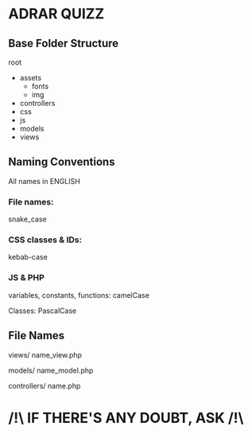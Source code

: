 # ADRAR QUIZZ

## Base Folder Structure

root
  - assets
    - fonts
    - img
  - controllers
  - css
  - js
  - models
  - views

## Naming Conventions

All names in ENGLISH

### File names:
  snake_case

### CSS classes & IDs:
  kebab-case

### JS & PHP

variables, constants, functions:
  camelCase

Classes:
  PascalCase

## File Names

views/
  name_view.php

models/
  name_model.php

controllers/
  name.php

# /!\ IF THERE'S ANY DOUBT, ASK /!\
